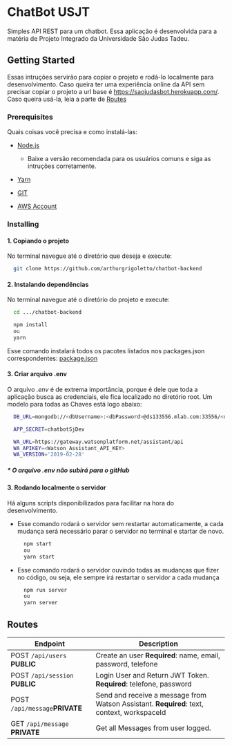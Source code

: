 # ChatBot USJT

Simples API REST para um chatbot. Essa aplicação é desenvolvida para a matéria de Projeto Integrado da Universidade São Judas Tadeu.

## Getting Started

Essas intruções servirão para copiar o projeto e rodá-lo localmente para desenvolvimento. Caso queira ter uma experiência online da API sem precisar copiar o projeto a url base é <https://saojudasbot.herokuapp.com/>. Caso queira usá-la, leia a parte de [Routes](#routes)

### Prerequisites

Quais coisas você precisa e como instalá-las:

- [Node.js](https://nodejs.org/en/)

  - Baixe a versão recomendada para os usuários comuns e siga as intruções corretamente.

- [Yarn](https://yarnpkg.com/pt-BR/)
- [GIT](https://git-scm.com/book/en/v2/Getting-Started-Installing-Git)
- [AWS Account](https://console.aws.amazon.com/)

### Installing

#### 1. Copiando o projeto

No terminal navegue até o diretório que deseja e execute:

```bash
  git clone https://github.com/arthurgrigoletto/chatbot-backend
```

#### 2. Instalando dependências

No terminal navegue até o diretório do projeto e execute:

```bash
  cd .../chatbot-backend

  npm install
  ou
  yarn
```

Esse comando instalará todos os pacotes listados nos packages.json correspondentes: [package.json](https://github.com/arthurgrigoletto/chatbot-backend/blob/master/package.json)

#### 3. Criar arquivo .env

O arquivo _.env_ é de extrema importância, porque é dele que toda a aplicação busca as credenciais, ele fica localizado no diretório root. Um modelo para todas as Chaves está logo abaixo:

```bash
  DB_URL=mongodb://<dbUsername>:<dbPassword>@ds133556.mlab.com:33556/<dbName>

  APP_SECRET=chatbotSjDev

  WA_URL=https://gateway.watsonplatform.net/assistant/api
  WA_APIKEY=<Watson_Assistant_API_KEY>
  WA_VERSION='2019-02-28'

```

##### \* _O arquivo .env não subirá para o gitHub_

#### 3. Rodando localmente o servidor

Há alguns scripts disponibilizados para facilitar na hora do desenvolvimento.

- Esse comando rodará o servidor sem restartar automaticamente, a cada mudança será necessário parar o servidor no terminal e startar de novo.

  ```bash
    npm start
    ou
    yarn start
  ```

- Esse comando rodará o servidor ouvindo todas as mudanças que fizer no código, ou seja, ele sempre irá restartar o servidor a cada mudança

  ```bash
    npm run server
    ou
    yarn server
  ```

## Routes

| Endpoint                       | Description                                                                                |
| ------------------------------ | ------------------------------------------------------------------------------------------ |
| POST `/api/users` **PUBLIC**   | Create an user **Required**: name, email, password, telefone                               |
| POST `/api/session` **PUBLIC** | Login User and Return JWT Token. **Required**: telefone, password                          |
| POST `/api/message`**PRIVATE** | Send and receive a message from Watson Assistant. **Required**: text, context, workspaceId |
| GET `/api/message` **PRIVATE** | Get all Messages from user logged.                                                         |
